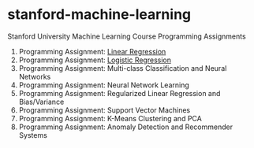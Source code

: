 # stanford-machine-learning
Stanford University Machine Learning Course Programming Assignments

1. Programming Assignment: [Linear Regression](https://github.com/ozgurpolat/stanford-machine-learning/tree/master/Project1)
2. Programming Assignment: [Logistic Regression](https://github.com/ozgurpolat/stanford-machine-learning/tree/master/Project2)
3. Programming Assignment: Multi-class Classification and Neural Networks
4. Programming Assignment: Neural Network Learning
5. Programming Assignment: Regularized Linear Regression and Bias/Variance
6. Programming Assignment: Support Vector Machines
7. Programming Assignment: K-Means Clustering and PCA
8. Programming Assignment: Anomaly Detection and Recommender Systems
